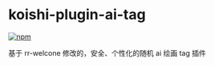 # koishi-plugin-ai-tag

[![npm](https://img.shields.io/npm/v/koishi-plugin-ai-tag?style=flat-square)](https://www.npmjs.com/package/koishi-plugin-ai-tag)

基于 rr-welcone 修改的，安全、个性化的随机 ai 绘画 tag 插件
